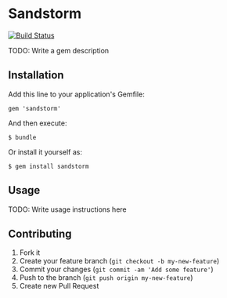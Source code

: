# Sandstorm

[![Build Status](https://travis-ci.org/ali-graham/sandstorm.png)](https://travis-ci.org/ali-graham/sandstorm)

TODO: Write a gem description

## Installation

Add this line to your application's Gemfile:

    gem 'sandstorm'

And then execute:

    $ bundle

Or install it yourself as:

    $ gem install sandstorm

## Usage

TODO: Write usage instructions here

## Contributing

1. Fork it
2. Create your feature branch (`git checkout -b my-new-feature`)
3. Commit your changes (`git commit -am 'Add some feature'`)
4. Push to the branch (`git push origin my-new-feature`)
5. Create new Pull Request
